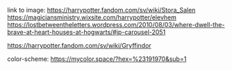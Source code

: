 link to image: https://harrypotter.fandom.com/sv/wiki/Stora_Salen
https://magiciansministry.wixsite.com/harrypotter/elevhem
https://lostbetweentheletters.wordpress.com/2010/08/03/where-dwell-the-brave-at-heart-houses-at-hogwarts/#jp-carousel-2051

https://harrypotter.fandom.com/sv/wiki/Gryffindor


color-scheme: https://mycolor.space/?hex=%23191970&sub=1
